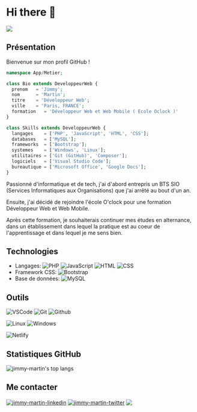 # Hi there 👋
![](https://komarev.com/ghpvc/?username=jimmy-martin&color=1a1b27)

<!--
**jimmy-martin/jimmy-martin** is a ✨ _special_ ✨ repository because its `README.md` (this file) appears on your GitHub profile.

Here are some ideas to get you started:

- 🔭 I’m currently working on ...
- 🌱 I’m currently learning ...
- 👯 I’m looking to collaborate on ...
- 🤔 I’m looking for help with ...
- 💬 Ask me about ...
- 📫 How to reach me: ...
- 😄 Pronouns: ...
- ⚡ Fun fact: ...
-->

## Présentation

Bienvenue sur mon profil GitHub !

```php
namespace App/Metier;

class Bio extends DeveloppeurWeb {
  prenom   = 'Jimmy';
  nom      = 'Martin';
  titre    = 'Développeur Web';
  ville    = 'Paris, FRANCE';
  formation   = 'Développeur Web et Web Mobile ( Ecole Oclock )'
}

class Skills extends DeveloppeurWeb {
  langages    = ['PHP', 'JavaScript', 'HTML', 'CSS'];
  databases   = ['MySQL'];
  frameworks  = ['Bootstrap'];
  systemes    = ['Windows', 'Linux'];
  utilitaires = ['Git (GitHub)', 'Composer'];
  logiciels   = ['Visual Studio Code'];
  bureautique = ['Microsoft Office', 'Google Docs'];
}
```

Passionné d'informatique et de tech, j'ai d'abord entrepris un BTS SIO (Services Informatiques aux Organisations) que j'ai arrêté au bout d'un an.

Ensuite, j'ai décidé de rejoindre l'école O'clock pour une formation Développeur Web et Web Mobile.

Après cette formation, je souhaiterais continuer mes études en alternance, dans un établissement dans lequel la pratique est au coeur de l'apprentissage et dans lequel je me sens bien.

## Technologies
- Langages: ![PHP](https://img.shields.io/badge/-PHP-777BB4?style=flat&logo=php&logoColor=FFFFFF) ![JavaScript](https://img.shields.io/badge/-JavaScript-F7DF1E?style=flat&logo=javascript&logoColor=000000) ![HTML](https://img.shields.io/badge/-HTML-E34F26?style=flat&logo=html5&logoColor=FFFFFF) ![CSS](https://img.shields.io/badge/-CSS-1572B6?style=flat&logo=css3&logoColor=FFFFFF)
- Framework CSS: ![Bootstrap](https://img.shields.io/badge/-Bootstrap-563D7C?style=flat&logo=bootstrap&logoColor=FFFFFF)
- Base de données: ![MySQL](https://img.shields.io/badge/-MySQL-4479A1?style=flat&logo=mysql&logoColor=FFFFFF)

## Outils

![VSCode](https://img.shields.io/badge/-VSCode-007ACC?style=flat&logo=visual-studio-code&logoColor=FFFFFF)
![Git](https://img.shields.io/badge/-Git-F05032?style=flat&logo=git&logoColor=FFFFFF)
![Github](https://img.shields.io/badge/-Github-181717?style=flat&logo=github&logoColor=FFFFFF)

![Linux](https://img.shields.io/badge/-Linux-FCC624?style=flat&logo=linux&logoColor=FFFFFF)
![Windows](https://img.shields.io/badge/-Windows-0078D6?style=flat&logo=windows&logoColor=FFFFFF)

![Netlify](https://img.shields.io/badge/-Netlify-00C7B7?style=flat&logo=netlify&logoColor=FFFFFF)

## Statistiques GitHub
![jimmy-martin's top langs](https://github-readme-stats.vercel.app/api/top-langs/?username=jimmy-martin&theme=tokyonight)

## Me contacter

<p>
<a href="https://www.linkedin.com/in/jimmy-martin-dev/" target="blank"><img align="center" src="https://img.shields.io/badge/-LinkedIn-039BE5?style=for-the-badge&logo=Linkedin&logoColor=white&link=https://www.linkedin.com/in/jimmy-martin-dev/" alt="jimmy-martin-linkedin"/></a>
<a href="https://twitter.com/jimmydev_" target="blank"><img align="center" src="https://img.shields.io/badge/-Twitter-A7C0FF?style=for-the-badge&logo=Twitter&logoColor=white&link=https://twitter.com/jimmydev_" alt="jimmy-martin-twitter"/></a>
 <a href="mailto:jimmy.martin952@gmail.com" target="blank"><img align="center" src="https://img.shields.io/badge/gmail-D14836?style=for-the-badge&logo=gmail&logoColor=white" /></a>
</p>
